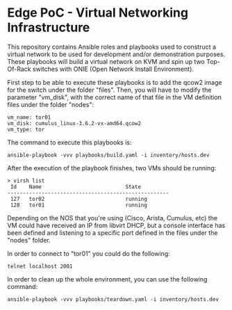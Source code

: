 # Edge PoC - Virtual Networking Infrastructure

This repository contains Ansible roles and playbooks used to construct a
virtual network to be used for development and/or demonstration purposes.
These playbooks will build a virtual network on KVM and spin up two Top-Of-Rack
switches with ONIE (Open Network Install Environment).

First step to be able to execute these playbooks is to add the qcow2 image for the
switch under the folder "files". Then, you will have to modify the parameter "vm_disk",
with the correct name of that file in the VM definition files under the folder "nodes":

	vm_name: tor01
	vm_disk: cumulus_linux-3.6.2-vx-amd64.qcow2
	vm_type: tor

The command to execute this playbooks is:

	ansible-playbook -vvv playbooks/build.yaml -i inventory/hosts.dev

After the execution of the playbook finishes, two VMs should be running:


	> virsh list
	 Id    Name                           State
	----------------------------------------------------
	 127   tor02                          running
	 128   tor01                          running

Depending on the NOS that you're using (Cisco, Arista, Cumulus, etc) the VM could have
received an IP from libvirt DHCP, but a console interface has been defined and listening
to a specific port defined in the files under the "nodes" folder.

In order to connect to "tor01" you could do the following:

	telnet localhost 2001


In order to clean up the whole environment, you can use the following command:

	ansible-playbook -vvv playbooks/teardown.yaml -i inventory/hosts.dev


